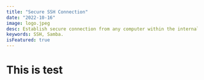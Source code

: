 ```yaml
---
title: "Secure SSH Connection"
date: "2022-10-16"
image: logo.jpeg
desc: Establish secure connection from any computer within the internal network.
keywords: SSH, Samba.
isFeatured: true
---
```


# This is test

